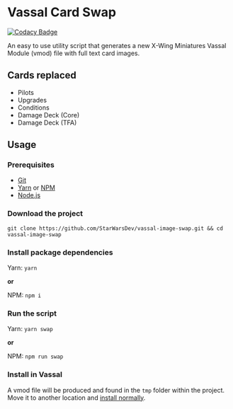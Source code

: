 # Vassal Card Swap

[![Codacy Badge](https://api.codacy.com/project/badge/Grade/3c048436560d43b59321fc7f46320695)](https://app.codacy.com/app/sgood/vassal-image-swap?utm_source=github.com&utm_medium=referral&utm_content=StarWarsDev/vassal-image-swap&utm_campaign=badger)

An easy to use utility script that generates a new X-Wing Miniatures Vassal Module (vmod) file with full text card images.

## Cards replaced

- Pilots
- Upgrades
- Conditions
- Damage Deck (Core)
- Damage Deck (TFA)

## Usage

### Prerequisites
- [Git](https://git-scm.com/)
- [Yarn](https://yarnpkg.com/en/) or [NPM](https://www.npmjs.com/get-npm)
- [Node.js](https://nodejs.org/en/)

### Download the project

`git clone https://github.com/StarWarsDev/vassal-image-swap.git && cd vassal-image-swap`

### Install package dependencies

Yarn: `yarn`

**or**

NPM: `npm i`

### Run the script

Yarn: `yarn swap`

**or**

NPM: `npm run swap`

### Install in Vassal

A vmod file will be produced and found in the `tmp` folder within the project.
Move it to another location and [install normally](http://xwvassal.info/guide#installNav).
